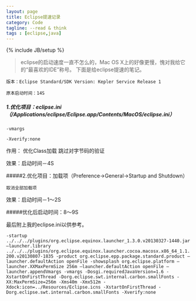 ```yaml
---
layout: page
title: Eclipse提速记录
category: Code
tagline: --read & think
tags : [eclipse,java]
---
```

{% include JB/setup %}

> eclipse的启动速度一直不怎么的，Mac OS X上的好像更慢，愧对我给它的“最喜欢的IDE”称号。
> 下面是给eclipse提速的笔记。


`版本：Eclipse Standard/SDK
 Version: Kepler Service Release 1`

`原本启动时间：14S`

##### 1.优化项目：eclipse.ini（/Applications/eclipse/Eclipse.app/Contents/MacOS/eclipse.ini）

 `-vmargs`
 
 `-Xverify:none`
  
  作用： 优化Class加载 跳过对字节码的验证

  效果：启动时间－4S

#####2.优化项目：加载项（Preference→General→Startup and Shutdown）

`取消全部加载项`

效果：启动时间－1～2S

#####优化后启动时间：8～9S

最后附上我的eclipse.ini以供参考。


`-startup
../../../plugins/org.eclipse.equinox.launcher_1.3.0.v20130327-1440.jar
–launcher.library
../../../plugins/org.eclipse.equinox.launcher.cocoa.macosx.x86_64_1.1.200.v20130807-1835
-product
org.eclipse.epp.package.standard.product
–launcher.defaultAction
openFile
-showsplash
org.eclipse.platform
–launcher.XXMaxPermSize
256m
–launcher.defaultAction
openFile
–launcher.appendVmargs
-vmargs
-Dosgi.requiredJavaVersion=1.6
-XstartOnFirstThread
-Dorg.eclipse.swt.internal.carbon.smallFonts
-XX:MaxPermSize=256m
-Xms40m
-Xmx512m
-Xdock:icon=../Resources/Eclipse.icns
-XstartOnFirstThread
-Dorg.eclipse.swt.internal.carbon.smallFonts
-Xverify:none`